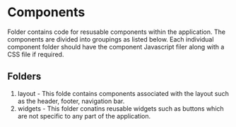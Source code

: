 # Components 
Folder contains code for resusable components within the application. 
The components are divided into groupings as listed below. 
Each individual component folder should have the component Javascript filer along with a CSS file if required. 

## Folders 
1. layout - This folde contains components associated with the layout such as the header, footer, navigation bar. 
2. widgets - This folder conatins reusable widgets such as buttons which are not specific to any part of the application. 

